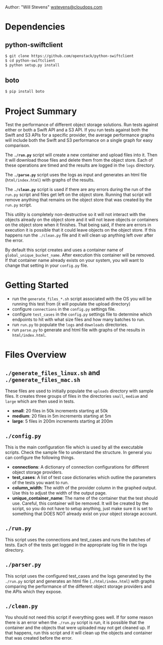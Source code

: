 Author: "Will Stevens" <wstevens@cloudops.com>

Dependencies
============

python-swiftclient
------------------
``` bash
$ git clone https://github.com/openstack/python-swiftclient
$ cd python-swiftclient
$ python setup.py install
```

boto
----
``` bash
$ pip install boto
```


Project Summary
===============

Test the performance of different object storage solutions.  Run tests against either or both a Swift API and a S3 API.  If you run tests against both the Swift and S3 APIs for a specific provider, the average performance graphs will include both the Swift and S3 performance on a single graph for easy comparison.

The **`./run.py`** script will create a new container and upload files into it.  Then it will download those files and delete them from the object store.  Each of these operations are timed and the results are logged in the `logs` directory.

The **`./parse.py`** script uses the logs as input and generates an html file (`html/index.html`) with graphs of the results.

The **`./clean.py`** script is used if there are any errors during the run of the `run.py` script and files get left on the object store.  Running that script will remove anything that remains on the object store that was created by the `run.py` script.

This utility is completely non-destructive so it will not interact with the objects already on the object store and it will not leave objects or containers on the object store when it finishes.  That being said, if there are errors in execution it is possible that it could leave objects on the object store.  If this happens run the `./clean.py` file and it will clean up anything left over after the error.

By default this script creates and uses a container name of `global_unique_bucket_name`.  After execution this container will be removed.  If that container name already exists on your system, you will want to change that setting in your `config.py` file.


Getting Started
===============

- run the `generate_files_*.sh` script associated with the OS you will be running this test from (it will populate the upload directory)
- configure `connections` in the `config.py` settings file.
- configure `test_cases` in the `config.py` settings file to determine which endpoints to hit with what size files and how many batches to run.
- run `run.py` to populate the `logs` and `downloads` directories.
- run `parse.py` to generate and html file with graphs of the results in `html/index.html`.


Files Overview
==============

`./generate_files_linux.sh` and `./generate_files_mac.sh`
---------------------------------------------------------
These files are used to initially populate the `uploads` directory with sample files.  It creates three groups of files in the directories `small`, `medium` and `large` which are then used in tests.

- **small**: 20 files in 50k increments starting at 50k
- **medium**: 20 files in 5m increments starting at 5m
- **large**: 5 files in 200m increments starting at 200m


`./config.py`
-------------
This is the main configuration file which is used by all the executable scripts.  Check the sample file to understand the structure.  In general you can configure the following things.

- **connections**: A dictionary of connection configurations for different object storage providers.
- **test_cases**: A list of test case dictionaries which outline the parameters of the tests you want to run.
- **column_width**: The width of the provider column in the graphed output.  Use this to adjust the width of the output page.
- **unique_container_name**: The name of the container that the test should use.  Careful, this container will be removed.  It will be created by the script, so you do not have to setup anything, just make sure it is set to something that DOES NOT already exist on your object storage account.


`./run.py`
----------
This script uses the connections and test_cases and runs the batches of tests.  Each of the tests get logged in the appropriate log file in the logs directory.


`./parser.py`
-------------
This script uses the configured test_cases and the logs generated by the `./run.py` script and generates an html file (`./html/index.html`) with graphs comparing the performance of the different object storage providers and the APIs which they expose.


`./clean.py`
------------
You should not need this script if everything goes well.  If for some reason there is an error when the `./run.py` script is run, it is possible that the container and the objects that were uploaded may not get cleaned up.  If that happens, run this script and it will clean up the objects and container that was created before the error.

